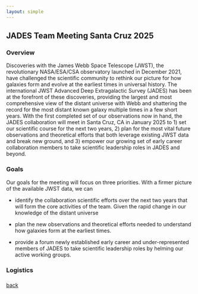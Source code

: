 ```yaml
---
layout: simple
---
```


## JADES Team Meeting Santa Cruz 2025

### Overview

Discoveries with the James Webb Space Telescope (JWST), the revolutionary NASA/ESA/CSA observatory launched in December 2021, have challenged the scientific community to rethink our picture for how galaxies form and evolve at the earliest times in universal history. The international JWST Advanced Deep Extragalactic Survey (JADES) has been at the forefront of these discoveries, providing the largest and most comprehensive view of the distant universe with Webb and shattering the record for the most distant known galaxy multiple times in a few short years. With the first completed set of our observations now in hand, the JADES collaboration will meet in Santa Cruz, CA in January 2025 to 1) set our scientific course for the next two years, 2) plan for the most vital future observations and theoretical efforts that both leverage existing JWST data and break new ground, and 3) empower our growing set of early career collaboration members to take scientific leadership roles in JADES and beyond. 


### Goals

Our goals for the meeting will focus on three priorities. With a firmer picture of the available JWST data, we can

* identify the collaboration scientific efforts over the next two years that will form the core activities of the team. Given the rapid change in our knowledge of the distant universe

* plan the new observations and theoretical efforts needed to understand how galaxies form at the earliest times. 

* provide a forum newly established early career and under-represented members of JADES to take scientific leadership roles by helming our active working groups.

### Logistics

### 

[back](./)